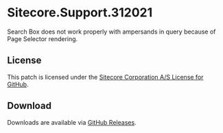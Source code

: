 # Sitecore.Support.312021
Search Box does not work properly with ampersands in query because of Page Selector rendering.

## License  
This patch is licensed under the [Sitecore Corporation A/S License for GitHub](https://github.com/sitecoresupport/Sitecore.Support.312021/blob/master/LICENSE).  

## Download  
Downloads are available via [GitHub Releases](https://github.com/sitecoresupport/Sitecore.Support.312021/releases).  
